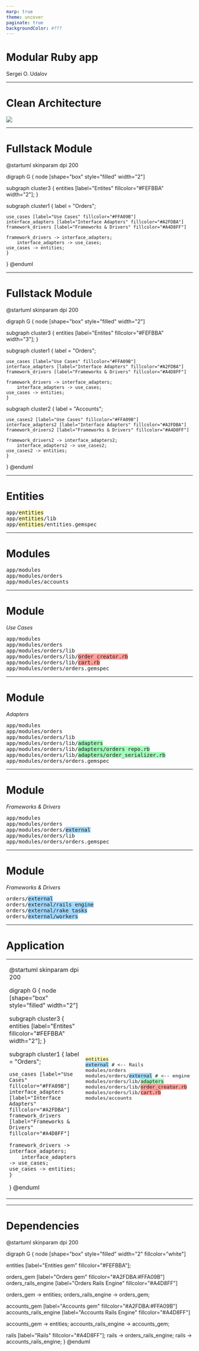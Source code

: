 ```yaml
---
marp: true
theme: uncover
paginate: true
backgroundColor: #fff
---
```



<!-- _paginate: false -->

# Modular Ruby app

Sergei O. Udalov

---

# Clean Architecture

![](img/clean_architecture.jpeg)


---

# Fullstack Module

<div>

@startuml
skinparam dpi 200

digraph G {
  node [shape="box" style="filled" width="2"]

  subgraph cluster3 {
    entities [label="Entites" fillcolor="#FEFBBA" width="2"];
  }

  subgraph cluster1 {
    label = "Orders";

    use_cases [label="Use Cases" fillcolor="#FFA09B"]
    interface_adapters [label="Interface Adapters" fillcolor="#A2FDBA"]
    framework_drivers [label="Frameworks & Drivers" fillcolor="#A4D8FF"]

    framework_drivers -> interface_adapters;
		interface_adapters -> use_cases;
    use_cases -> entities;
	}
} 
@enduml

</div>

---

# Fullstack Module

<div>

@startuml
skinparam dpi 200

digraph G {
  node [shape="box" style="filled" width="2"]

  subgraph cluster3 {
    entities [label="Entites" fillcolor="#FEFBBA" width="3"];
  }

  subgraph cluster1 {
    label = "Orders";

    use_cases [label="Use Cases" fillcolor="#FFA09B"]
    interface_adapters [label="Interface Adapters" fillcolor="#A2FDBA"]
    framework_drivers [label="Frameworks & Drivers" fillcolor="#A4D8FF"]

    framework_drivers -> interface_adapters;
		interface_adapters -> use_cases;
    use_cases -> entities;
	}

  subgraph cluster2 {
    label = "Accounts";

    use_cases2 [label="Use Cases" fillcolor="#FFA09B"]
    interface_adapters2 [label="Interface Adapters" fillcolor="#A2FDBA"]
    framework_drivers2 [label="Frameworks & Drivers" fillcolor="#A4D8FF"]

    framework_drivers2 -> interface_adapters2;
		interface_adapters2 -> use_cases2;
    use_cases2 -> entities;
	}
} 
@enduml

</div>


---

# Entities

<pre>
app/<span style="background: #FEFBBA">entities</span>
app/<span style="background: #FEFBBA">entities</span>/lib
app/<span style="background: #FEFBBA">entities</span>/entities.gemspec
</pre>

---

# Modules

<pre>
app/modules
app/modules/orders
app/modules/accounts
</pre>


---

# Module
*Use Cases*

<pre>
app/modules
app/modules/orders
app/modules/orders/lib
app/modules/orders/lib/<span style="background: #FFA09B">order_creator.rb</span>
app/modules/orders/lib/<span style="background: #FFA09B">cart.rb</span>
app/modules/orders/orders.gemspec
</pre>



---

# Module

*Adapters*


<td>
<pre>
app/modules
app/modules/orders
app/modules/orders/lib
app/modules/orders/lib/<span style="background: #A2FDBA">adapters</span>
app/modules/orders/lib/<span style="background: #A2FDBA">adapters/orders_repo.rb</span>
app/modules/orders/lib/<span style="background: #A2FDBA">adapters/order_serializer.rb</span>
app/modules/orders/orders.gemspec
</pre>


---

# Module

*Frameworks & Drivers*

<pre>
app/modules
app/modules/orders
app/modules/orders/<span style="background: #A4D8FF">external</span>
app/modules/orders/lib
app/modules/orders/orders.gemspec
</pre>


---

# Module

*Frameworks & Drivers*

<pre>
orders/<span style="background: #A4D8FF">external</span>
orders/<span style="background: #A4D8FF">external/rails_engine</span>
orders/<span style="background: #A4D8FF">external/rake_tasks</span>
orders/<span style="background: #A4D8FF">external/workers</span>
</pre>


---

# Application


<table>
<tr>

<td>

@startuml
skinparam dpi 200

digraph G {
  node [shape="box" style="filled" width="2"]

  subgraph cluster3 {
    entities [label="Entites" fillcolor="#FEFBBA" width="2"];
  }

  subgraph cluster1 {
    label = "Orders";

    use_cases [label="Use Cases" fillcolor="#FFA09B"]
    interface_adapters [label="Interface Adapters" fillcolor="#A2FDBA"]
    framework_drivers [label="Frameworks & Drivers" fillcolor="#A4D8FF"]

    framework_drivers -> interface_adapters;
		interface_adapters -> use_cases;
    use_cases -> entities;
	}
} 
@enduml

</td>

<td>
<pre>
<span style="background: #FEFBBA">entities</span>
<span style="background: #A4D8FF">external</span> # <-- Rails
modules/orders
modules/orders/<span style="background: #A4D8FF">external</span> # <-- engine
modules/orders/lib/<span style="background: #A2FDBA">adapters</span>
modules/orders/lib/<span style="background: #FFA09B">order_creator.rb</span>
modules/orders/lib/<span style="background: #FFA09B">cart.rb</span>
modules/accounts
</pre>
</td>

</tr>
</table>

---

# Dependencies

<div>

@startuml
skinparam dpi 200

digraph G {
  node [shape="box" style="filled" width="2" fillcolor="white"]

  entities [label="Entities gem" fillcolor="#FEFBBA"];

  orders_gem [label="Orders gem" fillcolor="#A2FDBA:#FFA09B"]
  orders_rails_engine [label="Orders Rails Engine" fillcolor="#A4D8FF"]

  orders_gem -> entities;
  orders_rails_engine -> orders_gem;

  accounts_gem [label="Accounts gem" fillcolor="#A2FDBA:#FFA09B"]
  accounts_rails_engine [label="Accounts Rails Engine" fillcolor="#A4D8FF"]

  accounts_gem -> entities;
  accounts_rails_engine -> accounts_gem;

  rails [label="Rails" fillcolor="#A4D8FF"];
  rails -> orders_rails_engine;
  rails -> accounts_rails_engine;
} 
@enduml

</div>
